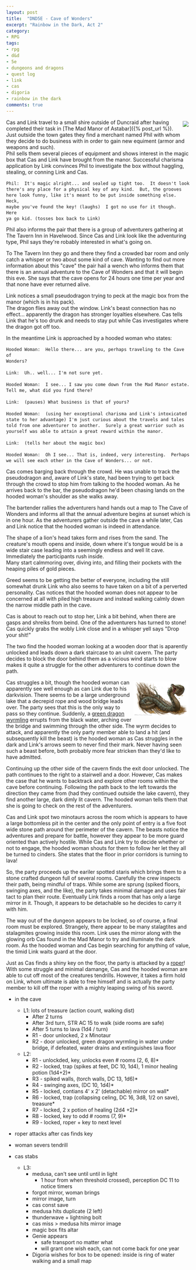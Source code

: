```yaml
---
layout: post
title:  "DND5E - Cave of Wonders"
excerpt: "Rainbow in the Dark, Act 2"
category:
- RPG
tags:
- rpg
- d&d
- 5e
- dungeons and dragons
- quest log
- link
- cas
- digoria
- rainbow in the dark
comments: true
---
```


<a href="http://vignette2.wikia.nocookie.net/disney/images/5/5b/Filoctetes.png/revision/latest?cb=20140801195751&path-prefix=es"><img src="http://vignette2.wikia.nocookie.net/disney/images/5/5b/Filoctetes.png/revision/latest?cb=20140801195751&path-prefix=es" style="max-width: 20%; height: auto; float: right; margin: 5px"></a>

Cas and Link travel to a small shire outside of Duncraid after having completed their task in [The Mad Manor of Astabar]({% post_url %}). Just outside 
the town gates they find a merchant named Phil with whom they decide to do business with in order to gain new equiment (armor and weapons and such).  
Phil sells them several pieces of equipment and shows interest in the magic box that Cas and Link have brought from the manor.  Successful charisma 
application by Link convinces Phil to investigate the box without haggling, stealing, or conning Link and Cas.

~~~
Phil:  It's magic alright... and sealed up tight too.  It doesn't look 
there's any place for a physical key of any kind.  But, the grooves 
here look funny, like it's meant to be put inside something else.  Heck, 
maybe you've found the key! (laughs)  I got no use for it though.  Here 
ya go kid. (tosses box back to Link)

~~~

Phil also informs the pair that there is a group of adventurers gathering at 
The Tavern Inn in Havelwood.  Since Cas and Link look like the adventuring type, 
Phil says they're robably interested in what's going on.

To The Tavern Inn they go and there they find a crowded bar room and only catch 
a whisper or two about some kind of cave.  Wanting to find out more information 
about this "cave" the pair hail a wench who informs them that there is an 
annual adventure to the Cave of Wonders and that it will begin this eve. She says 
that the cave opens for 24 hours one time per year and that none have ever returned 
alive.

Link notices a small pseudodragon trying to peck at the magic box from the manor (which is in his pack).  
The dragon flies away out the window.  Link's beast connection has no effect... apparently the dragon has 
stronger loyalties elsewhere.  Cas tells Link that he's too drunk and needs to stay put while Cas investigates where 
the dragon got off too.  

In the meantime Link is approached by a hooded woman who states:

~~~
Hooded Woman:  Hello there... are you, perhaps traveling to the Cave of 
Wonders?

Link:  Uh.. well... I'm not sure yet.

Hooded Woman:  I see... I saw you come down from the Mad Manor estate.  
Tell me, what did you find there?

Link:  (pauses) What business is that of yours?

Hooded Woman:  (using her exceptional charisma and Link's intoxicated 
state to her advantage) I'm just curious about the travels and tales 
told from one adventurer to another.  Surely a great warrior such as 
yourself was able to attain a great reward within the manor.

Link:  (tells her about the magic box)

Hooded Woman:  Oh I see... That is, indeed, very interesting.  Perhaps 
we will see each other in the Cave of Wonders... or not.
~~~

Cas comes barging back through the crowd.  He was unable to track the pseudodragon and, 
aware of Link's state, had been trying to get back through the crowd to stop him from 
talking to the hooded woman.  As he arrives back to the bar, the pseudodragon he'd been 
chasing lands on the hooded woman's shoulder as she walks away.

The bartender rallies the adventurers hand hands out a map to The Cave of Wonders and 
informs all that the annual adventure begins at sunset which is in one hour.  As the 
adventurers gather outside the cave a while later, Cas and Link notice that the hooded 
woman is indeed in attendance.

The shape of a lion's head takes form and rises from the sand.  The creature's mouth 
opens and inside, down where it's tongue would be is a wide stair case leading into 
a seemingly endless and well lit cave.  Immediately the participants rush inside.  
Many start calmmoring over, diving into, and filling their pockets with the heaping 
piles of gold pieces.

Greed seems to be getting the better of everyone, including the still somewhat drunk 
Link who also seems to have taken on a bit of a perverted personality.  Cas notices 
that the hooded woman does not appear to be concerned at all with piled high treasure 
and instead walking calmly down the narrow middle path in the cave.

Cas is about to reach out to stop her, Link a bit behind, when there are gasps and 
shreiks from beind.  One of the adventurers has turned to stone!  Cas quickly grabs 
the wobly Link close and in a whisper yell says "Drop your shit!"

The two find the hooded woman looking at a wooden door that is aparently  unlocked 
and leads down a dark staircase to an ulnit cavern.  The party decides to block the 
door behind them as a vicious wind starts to blow makes it quite a struggle for the 
other adventurers to continue down the path.

<a href="https://4.bp.blogspot.com/-607F_6X69zI/UW42Uwpwr8I/AAAAAAAACtk/y2wwcoHjBMM/s1600/wyrm2.jpg"><img src="/images/extra/wyrm.jpg" style="max-width: 30%; height: auto; float: right; margin: 5px"></a>

Cas struggles a bit, though the hooded woman can apparently see well enough as can 
Link due to his darkvision.  There seems to be a large underground lake that a decrepid 
rope and wood bridge leads over.  The party sees that this is the only way to pass so 
they continue.  Suddenly, a [green dragon wyrmling](https://chisaipete.github.io/bestiary/creatures/green-dragon-wyrmling) errupts from the black water, arching 
over the bridge and swimming through the other side.  The wyrm decides to attack, and 
apparently the only party member able to land a hit (and subsequently kill the beast) 
is the hooded woman as Cas struggles in the dark and Link's arrows seem to never find 
their mark.  Never having seen such a beast before, both probably more fear stricken 
than they'd like to have admitted.

Continuing up the other side of the cavern finds the exit door unlocked.  The path 
continues to the right to a stairwell and a door.  However, Cas makes the case that 
he wants to backtrack and explore other rooms within the cave before continuing.  Following 
the path back to the left towards the direction they came from (had they continued outside 
the lake cavern), they find another large, dark dimly lit cavern.  The hooded woman tells 
them that she is going to check on the rest of the adventurers.

Cas and Link spot two minotaurs across the room which is appears to have a large bottomless 
pit in the center and the only point of entry is a five foot wide stone path around ther 
perimeter of the cavern.  The beasts notice the adventures and prepare for battle, however 
they appear to be more guard oriented than actively hostile.  While Cas and Link try to 
decide whether or not to engage, the hooded woman shouts for them to follow her let they 
all be turned to cinders.  She states that the floor in prior corridors is turning to lava!

So, the party proceeds up the eariler spotted staris which brings them to a stone crafted 
dungeon full of several rooms.  Carefully the crew inspects their path, being mindful of 
traps.  While some are sprung (spiked floors, swinging axes, and the like), the party takes 
minimal damage and uses fair tact to plan their route.  Eventually Link finds a room that 
has only a large mirror in it.  Though, it appears to be detachable so he decides to carry 
it with him.

The way out of the dungeon appears to be locked, so of course, a final room must be 
explored.  Strangely, there appear to be many stalagtites and stalagmites growing inside 
this room.  Link uses the mirror along with the glowing orb Cas found in the Mad Manor 
to try and illuminate the dark room.  As the hooded woman and Cas begin searching for 
anything of value, the timid Link waits guard at the door.

Just as Cas finds a shiny key on the floor, the party is attacked by a [roper](https://chisaipete.github.io/bestiary/creatures/roper)!
With some struggle and minimal damange, Cas and the hooded woman are able to cut off 
most of the creatures tendrills.  However, it takes a firm hold on Link, whom ultimate is 
able to free himself and is actually the party member to kill off the roper with a mighty 
leaping swing of his sword.



- in the cave
  - L1: lots of treasure (action count, walking dist)
    - After 2 turns 
    - After 3rd turn, STR AC 15 to walk (side rooms are safe) 
    - After 5 turns to lava (1d4 / turn)
    - R1 - door unlocked, 2 x Minotaur
    - R2 - door unlocked, green dragon wyrmling in water under bridge, if defeated, water drains and extinguishes lava floor
  - L2:
    - R1 - unlockded, key, unlocks even # rooms (2, 6, 8)*
    - R2 - locked, trap (spikes at feet, DC 10, 1d4), 1 minor healing potion (1d4+2)*
    - R3 - spiked walls, (torch walls, DC 13, 1d6)*
    - R4 - swinging axes, (DC 10, 1d4)*
    - R5 - locked, contians 4' x 2' (detachable) mirror on wall*
    - R6 - locked, trap (collapsing celing, DC 16, 3d8, 1/2 on save), treasure*
    - R7 - locked, 2 x potion of healing (2d4 +2)*
    - R8 - locked, key to odd # rooms (7, 9)*
    - R9 - locked,  roper + key to next level

- roper attacks after cas finds key
- woman severs tendrill
- cas stabs

  - L3:
    - medusa, can't see until until in light 
      - 1 hour from when threshold crossed), perception DC 11 to notice timers
    - forgot mirror, woman brings
    - mirror image, turn
    - cas const save
    - medusa hits duplicate (2 left)
    - thunderwave + lightning bolt
    - cas miss > medusa hits mirror image
    - magic box fits altar
    - Genie appears
      - safe transport no matter what
      - will grant one wish each, can not come back for one year
    - Digoria wishes for box to be opened:  inside is ring of water walking and a small map

<!-- 900 xp total for act -->
